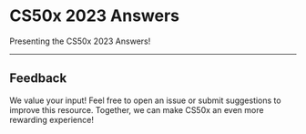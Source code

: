 # CS50x 2023 Answers

Presenting the CS50x 2023 Answers!

---

## Feedback

We value your input! Feel free to open an issue or submit suggestions to improve this resource. Together, we can make CS50x an even more rewarding experience!

